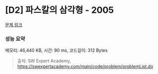 # [D2] 파스칼의 삼각형 - 2005 

[문제 링크](https://swexpertacademy.com/main/code/problem/problemDetail.do?contestProbId=AV5P0-h6Ak4DFAUq) 

### 성능 요약

메모리: 46,440 KB, 시간: 90 ms, 코드길이: 312 Bytes



> 출처: SW Expert Academy, https://swexpertacademy.com/main/code/problem/problemList.do